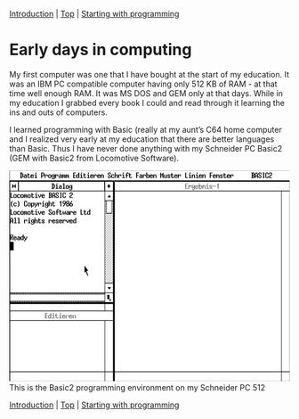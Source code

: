 [Introduction](01.html) | [Top](index.html) | [Starting with programming](03.html)

# Early days in computing #

My first computer was one that I have bought at the start of my education. It was an IBM PC compatible computer having only 512 KB of RAM - at that time well enough RAM. It was MS DOS and GEM only at that days. While in my education I grabbed every book I could and read through it learning the ins and outs of computers.

I learned programming with Basic (really at my aunt’s C64 home computer and I realized very early at my education that there are better languages than Basic. Thus I have never done anything with my Schneider PC Basic2 (GEM with Basic2 from Locomotive Software).


![PastedGraphic.png](PastedGraphic.png)This is the Basic2 programming environment on my Schneider PC 512



[Introduction](01.html) | [Top](index.html) | [Starting with programming](03.html)





